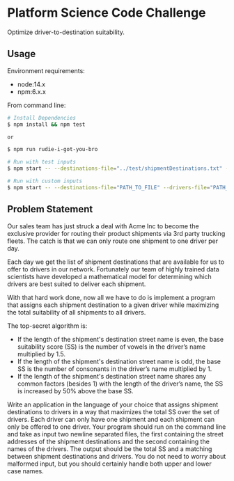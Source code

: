 # Platform Science Code Challenge
Optimize driver-to-destination suitability.

## Usage
Environment requirements:
* node:14.x
* npm:6.x.x

From command line:
```bash
# Install Dependencies
$ npm install && npm test

or

$ npm run rudie-i-got-you-bro

# Run with test inputs
$ npm start -- --destinations-file="../test/shipmentDestinations.txt" --drivers-file="../test/drivers.txt"

# Run with custom inputs
$ npm start -- --destinations-file="PATH_TO_FILE" --drivers-file="PATH_TO_FILE"
```

## Problem Statement
Our sales team has just struck a deal with Acme Inc to become the exclusive provider for routing their product shipments via 3rd party trucking fleets. The catch is that we can only route one shipment to one driver per day.

Each day we get the list of shipment destinations that are available for us to offer to drivers in our network. Fortunately our team of highly trained data scientists have developed a mathematical model for determining which drivers are best suited to deliver each shipment.

With that hard work done, now all we have to do is implement a program that assigns each shipment destination to a given driver while maximizing the total suitability of all shipments to all drivers.

The top-secret algorithm is:
* If the length of the shipment's destination street name is even, the base suitability score (SS) is the number of vowels in the driver’s name multiplied by 1.5.
* If the length of the shipment's destination street name is odd, the base SS is the number of consonants in the driver’s name multiplied by 1.
* If the length of the shipment's destination street name shares any common factors (besides 1) with the length of the driver’s name, the SS is increased by 50% above the base SS.

Write an application in the language of your choice that assigns shipment destinations to drivers in a way that maximizes the total SS over the set of drivers. Each driver can only have one shipment and each shipment can only be offered to one driver. Your program should run on the command line and take as input two newline separated files, the first containing the street addresses of the shipment destinations and the second containing the names of the drivers. The output should be the total SS and a matching between shipment destinations and drivers. You do not need to worry about malformed input, but you should certainly handle both upper and lower case names.